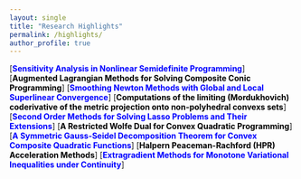 ```yaml
---
layout: single
title: "Research Highlights"
permalink: /highlights/
author_profile: true
---
```


  [**<span style="color:blue">Sensitivity Analysis in Nonlinear Semidefinite Programming</span>**]  [**<span style="color:black">Augmented Lagrangian Methods for Solving Composite Conic Programming</span>**] [**<span style="color:blue">Smoothing Newton Methods with Global and Local Superlinear Convergence</span>**] [**<span style="color:black">Computations of the limiting (Mordukhovich) coderivative of the metric projection onto non-polyhedral convexs sets</span>**] [**<span style="color:blue">Second Order Methods for Solving Lasso Problems and Their Extensions</span>**]
   [**<span style="color:black">A Restricted Wolfe Dual for Convex Quadratic Programming</span>**]   [**<span style="color:blue">A Symmetric Gauss-Seidel Decomposition Theorem for Convex Composite Quadratic Functions</span>**] [**<span style="color:black">Halpern Peaceman-Rachford (HPR) Acceleration Methods</span>**] [**<span style="color:blue">Extragradient Methods for Monotone  Variational Inequalities under Continuity</span>**] 
   

<!-- - **Sensitivity Analysis in Nonlinear Semidefinite Programming**: I have been conducting research on sensitivity analysis in nonlinear semidefinite programming (SDP) for over 25 years. My journey began in 1999 with Professor Jie Sun, when we established the [strong semismoothness of the metric projector over the SDP cone](../files/SS_02.pdf). By taking advantage of this property, I solved the long-standing open question of [characterizing Robinson's strong regularity of nonlinear SDP problems](../files/MOR_NLSDP.pdf). Consequently,  [Robinson's strong regularity for linear SDP is proven to be true if and only if the primal nondegeneracy and the dual nondegeneracy hold simutaneously](../files/CONSTRAINT%20NONDEGENERACYSDP2008.pdf). Meanwhile, by using the strong semismoothness  of the metric projector over the SDP cone, together with Professor [Houduo Qi](https://www.polyu.edu.hk/ama/profile/hdqi/hdqi.html), we designed a highly efficient quadratically convergent semismooth Newton method for computing the nearest correlation matrix problem   in [“A quadratically convergent Newton method for computing the nearest correlation matrix”](../files/A%20QUADRATICALLY%20CONVERGENT%20NEWTON%20METHOD%20FOR_published.pdf)   (the problem comes from finance and the "NCM" term was initially introduced by late Professor [Nick Higham](https://www.siam.org/publications/siam-news/articles/remembering-nick-higham-1961-2024/)). 
The next milestone is the [characterization of the robust isolated calmness for a class of conic programming problems](../files/RobustCalm.pdf). This line of inquiry culminated in achieving a long-standing goal: demonstrating that the [Aubin property is equivalent to Robinson’s strong regularity at a local optimal solution for nonlinear SDP](../files/s10107-025-02231-2_published.pdf). What follows is [a brief overview of my research in this area](../files/NLSDP_Aubin_Sensitivity.pdf).



- **Augmented Lagrangian Methods for Solving Composite Conic Programming**:  The paper by [[Xinyuan Zhao](https://scholar.google.com/citations?user=nFG8lEYAAAAJ&hl=en), Defeng Sun, and [Kim Chuan Toh](https://blog.nus.edu.sg/mattohkc/), titled ["A Newton-CG augmented Lagrangian method for semidefinite programming"](../files/NewtonCGAugLag.pdf), published in  SIAM Journal on Optimization 20 (2010), pp. 1737--1765],  initiated the research on using the semismooth Newton-CG augmented Lagrangian method (ALM) for solving semidefinite programming (SDP). <a href="../files/SDPNAL+v1.0.zip" download>SDPNAL+</a> is a MATLAB software for solving large scale SDP with bound constraints ([click here for an introduction on how to use the package](https://blog.nus.edu.sg/mattohkc/softwares/sdpnalplus/)). This software was awarded [the triennial  triennial [Beale–Orchard-Hays Prize](https://www.mathopt.org/?nav=boh) for Excellence in Computational Mathematical Programming by the [Mathematical Optimization Society](https://www.mathopt.org/) at Bordeaux, France, July 2-6, 2018. See [Picture 1](../files/beale-orchard_hays-award2018.jpg), [Picture 2](../files/Ceremony_BOH.jpeg), and [Picture 3](../files/BOH_MedalSunDF.jpeg).]   For detailed information about the software, please refer to the papers by [Defeng Sun, [Kim Chuan Toh](https://blog.nus.edu.sg/mattohkc/), [Yancheng Yuan](https://www.polyu.edu.hk/ama/people/academic-staff/dr-yuan-yancheng/?sc_lang=en), and [Xinyuan Zhao](https://scholar.google.com/citations?user=nFG8lEYAAAAJ&hl=en), titled ["SDPNAL+: A Matlab software for semidefinite programming with bound constraints (version 1.0)"](../files/SDPNALplus-OMS-revision-2.pdf),  published in Optimization Methods and Software 35 (2020) 87–115] and by [Liuqin Yang, Defeng Sun, and [Kim Chuan Toh](https://blog.nus.edu.sg/mattohkc/), titled  ["SDPNAL+: a majorized semismooth Newton-CG augmented Lagrangian method for semidefinite programming with nonnegative constraints"](../files/SDPNAL+.pdf), published in Mathematical Programming Computation 7 (2015), pp. 331-366.] For extensions to convex quadratic SDP, see the work by  [[Xudong Li](https://www.lixudong.info/), Defeng Sun, and [Kim Chuan Toh](https://blog.nus.edu.sg/mattohkc/), titled  ["QSDPNAL: A two-phase augmented Lagrangian method for convex quadratic semidefinite programming"](https://www.polyu.edu.hk/ama/profile/dfsun/Li_et_al-2018-Mathematical_Programming_Computation.pdf), published in  Mathematical Programming Computation 10 (2018) 703--743.] In the paper by [[Ying Cui](https://sites.google.com/site/optyingcui/), Defeng Sun, and [Kim Chuan Toh](https://blog.nus.edu.sg/mattohkc/), titled [“On the R-superlinear convergence of  the KKT residuals generated by the augmented Lagrangian method for  convex  composite conic programming”](../files/Cui2019_Article_OnTheR-superlinearConvergenceO.pdf), published in [Mathematical Programming](https://link.springer.com/journal/10107) 178 (2019) 381—415], we provide a fairly comprehensive treatment of the theoretical convergence rates as well as practical implementations of the ALM for solving linear SDP and convex quadratic SDP.





- **Smoothing Newton Methods with Global and Local Superlinear Convergence**: In a series of papers—specifically, [Xiaojun Chen](https://www.polyu.edu.hk/ama/staff/xjchen/ChenXJ.htm), Liqun Qi and Defeng Sun, “[**Global and superlinear convergence of the smoothing Newton method and its application to general box constrained variational inequalities**](../files/CQS_98.pdf)", Mathematics of Computation, 67 (1998), pp. 519-540,  Liqun Qi, Defeng Sun and Guanglu Zhou, “[**A new look at smoothing Newton methods for nonlinear complementarity problems and box constrained variational inequalities**](../files/QSZ_00.pdf)", Mathematical Programming, 87 (2000), 1–35, and Defeng Sun, “[**A regularization Newton method for solving nonlinear complementarity problems**](../files/AMO_99.pdf)", Applied Mathematics and Optimization, 40 (1999), 315-339—we have developed globally convergent smoothing Newton methods that achieve local superlinear (or quadratic) convergence for solving semismooth equations under mild conditions. These methods extend the classical Newton methods for smooth equations to a broader class of problems. 

- **Computations of the limiting (Mordukhovich) coderivative of the metric projection onto non-polyhedral convexs sets**: The limiting (Mordukhovich) coderivative of the metric projection onto a 
convex set  S has played a central role in variational analysis, particularly in the study of the Aubin property. However, for non-polyhedral sets S, it was not known whether explicit formulas for these coderivatives could be computed. This situation began to change in 2008, when, together with Professor [Jiri Outrata](https://staff.utia.cas.cz/outrata/),  we successfully derived explicit coderivative formulas for the metric projection onto the second-order cone. Our results were published in    [Jiri Outrata](https://staff.utia.cas.cz/outrata/) and Defeng Sun, [“On the coderivative of the projection operator onto the second order cone”](../files/CoderivativeOfTheProjectSOC.pdf), [**Set-Valued Analysis**](https://link.springer.com/book/10.1007/978-0-8176-4848-0) 16 (2008) 999--1014. These coderivative formulas have since found important applications. For instance, in 2025, [Liang Chen](https://grzy.hnu.edu.cn/site/index/chenliang3), Ruoning Chen, Defeng Sun, and Junyuan Zhu used them in their paper, “[Aubin property and strong regularity are equivalent for nonlinear second-order cone programming](../files/Aubin_SIOPT.pdf)”, published in [**SIAM Journal on Optimization**](https://www.siam.org/publications/siam-journals/siam-journal-on-optimization/) 35:2 (2025) 712--738.   In this work, they established the equivalence between the Aubin property and Robinson's strong regularity for nonlinear second-order cone programming.  [See the Flowchart of the Proof](../files/SOCP_Aubin_StrongRegularity_ProofChart.pdf). Further progress was made in 2014, when [Chao Ding](https://www.dingchao.info/), Defeng Sun, and [Jane Ye](http://www.math.uvic.ca/faculty/janeye/) derived explicit formulas for the metric projection onto the cone of symmetric and positive semidefinite matrices—an important non-polyhedral cone in semidefinite programming. Their results appeared in   [“First order optimality conditions for mathematical programs with semidefinite cone complementarity constraints”](../files/FO_SDPMPCC.pdf),  [**Mathematical Programming**](https://link.springer.com/journal/10107) 147 (2014) 539-579.  


- **Second Order Methods for Solving Lasso Problems and Their Extensions**: In statistics and machine learning, lasso (least absolute shrinkage and selection operator; also Lasso, LASSO or L1 regularization), a term coined by Professor 
[Robert Tibshirani](https://en.wikipedia.org/wiki/Robert_Tibshirani) in 1996,  [is a regression analysis method that performs both variable selection and regularization in order to enhance the prediction accuracy and interpretability of the resulting statistical model](https://en.wikipedia.org/wiki/Lasso_(statistics)).  Most of the popular existing packages for solving lasso problems  are  based on first-order methods such as the block coordinate descent methods and proximal gradient methods.  In order to get fast convergent algorithms with accurate solutions,   from 2018 we started to  develop second-order based semismooth Newton methods  for solving  lasso problems and their extensions. See [Xudong Li](https://www.lixudong.info/), Defeng Sun, and [Kim Chuan Toh](https://blog.nus.edu.sg/mattohkc/), [“A highly efficient semismooth Newton augmented Lagrangian method for solving Lasso problems’’](../files/LassoNalPublished2018.pdf), [**SIAM Journal on Optimization**](https://www.siam.org/publications/siam-journals/siam-journal-on-optimization/) 28 (2018) 433--458. [This paper brought Xudong Li the [**Best Paper Prize for Young Researchers in Continuous Optimization**](../files/Certificate_Xudong.JPG) announced in the [ICCOPT 2019](https://iccopt2019.berlin/) held in Berlin, August 3-8, 2019. This is the only prize given in the flagship international conference on continuous optimization held every three years]; [Xudong Li](https://www.lixudong.info/), Defeng Sun, and [Kim Chuan Toh](https://blog.nus.edu.sg/mattohkc/),  [“On efficiently solving the subproblems of a level-set method for fused lasso problems”](../files/FusedLassoSIOPT2018.pdf), [**SIAM Journal on Optimization**](https://www.siam.org/publications/siam-journals/siam-journal-on-optimization/) 28 (2018) 1842--1862; [Yancheng Yuan](https://www.polyu.edu.hk/ama/people/academic-staff/dr-yuan-yancheng/?sc_lang=en), Defeng Sun, and [Kim Chuan Toh](https://blog.nus.edu.sg/mattohkc/),  [“An efficient semismooth Newton based algorithm for convex clustering”](../files/convex_clustering_final.pdf), [**Proceedings of the 35-th International Conference on Machine Learning (ICML)**](https://proceedings.mlr.press/v80/), Stockholm, Sweden, PMLR 80, 2018; [Meixia Lin](https://www.sutd.edu.sg/profile/lin-meixia/), [Yong-Jin Liu](https://scholar.google.com/citations?user=VB1GZgYAAAAJ&hl=en), Defeng Sun, and [Kim Chuan Toh](https://blog.nus.edu.sg/mattohkc/),  [“Efficient sparse semismooth Newton methods for the clustered lasso problem”](../files/CLUSTERED%20LASSO%20PROBLEM2019_published.pdf), [**SIAM Journal on Optimization**](https://www.siam.org/publications/siam-journals/siam-journal-on-optimization/) 29 (2019) 2026--2052; [Ziyan Luo](https://www.researchgate.net/profile/Ziyan-Luo), Defeng Sun, [Kim Chuan Toh](https://blog.nus.edu.sg/mattohkc/),  and Naihua Xiu, [“Solving the OSCAR and SLOPE models using a semismooth Newton-based augmented Lagrangian method”](../files/Final18-172.pdf),  [**Journal of Machine Learning Research**](https://www.jmlr.org/) 20(106):1--25, 2019; [Yangjing Zhang](https://scholar.google.com/citations?user=hT458AIAAAAJ&hl=en), [Ning Zhang](https://scholar.google.com/citations?user=DLVaIZgAAAAJ&hl=en), Defeng Sun, and [Kim Chuan Toh](https://blog.nus.edu.sg/mattohkc/), [“An efficient Hessian based algorithm for solving large-scale sparse group Lasso problems”](../files/Zhang2020_Article_AnEfficientHessianBasedAlgorit.pdf),   [**Mathematical Programming**](https://link.springer.com/journal/10107) 179 (2020) 223--263; [Yangjing Zhang](https://scholar.google.com/citations?user=hT458AIAAAAJ&hl=en), [Ning Zhang](https://scholar.google.com/citations?user=DLVaIZgAAAAJ&hl=en), Defeng Sun, and [Kim Chuan Toh](https://blog.nus.edu.sg/mattohkc/), [“A proximal point dual Newton algorithm for solving group graphical Lasso problems”](../files/Published_19m1267830.pdf), [**SIAM Journal on Optimization**](https://www.siam.org/publications/siam-journals/siam-journal-on-optimization/) 30 (2020) 2197--2220; Peipei Tang, Chengjing Wang, Defeng Sun, and [Kim Chuan Toh](https://blog.nus.edu.sg/mattohkc/),  [“A sparse semismooth Newton based proximal majorization-minimization algorithm for nonconvex square-root-loss regression problems”](../files/19-247_Published.pdf), [**Journal of Machine Learning Research**](https://www.jmlr.org/) 21(226):1--38, 2020; [Ning Zhang](https://scholar.google.com/citations?user=DLVaIZgAAAAJ&hl=en), [Yangjing Zhang](https://scholar.google.com/citations?user=hT458AIAAAAJ&hl=en),  Defeng Sun, and [Kim Chuan Toh](https://blog.nus.edu.sg/mattohkc/), [“An efficient linearly convergent regularized proximal point algorithm for fused multiple graphical Lasso problems”](../files/SJMDS2021.pdf), [**SIAM Journal on Mathematics of Data Science**](https://epubs.siam.org/journal/sjmdaq) 3:2 (2021) 524--543; Defeng Sun,  [Kim Chuan Toh](https://blog.nus.edu.sg/mattohkc/), and [Yancheng Yuan](https://www.polyu.edu.hk/ama/people/academic-staff/dr-yuan-yancheng/?sc_lang=en),  [“Convex clustering: Model, theoretical guarantee and efficient algorithm”](../files/jmlr18-694.pdf), [**Journal of Machine Learning Research**](https://www.jmlr.org/) 22(9):1−32, 2021; [Yancheng Yuan](https://www.polyu.edu.hk/ama/people/academic-staff/dr-yuan-yancheng/?sc_lang=en), T.-H. Chang, Defeng Sun, and [Kim-Chuan Toh](https://blog.nus.edu.sg/mattohkc/), [“A dimension reduction technique for structured sparse optimization problems with application to convex clustering”](../files/21m1441080%20(1).pdf), [**SIAM Journal on Optimization**](https://www.siam.org/publications/siam-journals/siam-journal-on-optimization/) 32 (2022) 2294--2318;  Qian Li, [Binyan Jiang](https://www.polyu.edu.hk/ama/people/academic-staff/dr-jiang-binyan/?sc_lang=en), and Defeng Sun, [“MARS: a second-order reduction algorithm for high-dimensional sparse precision matrices estimation”](https://www.jmlr.org/papers/volume24/21-0699/21-0699.pdf), [**Journal of Machine Learning Research**](https://www.jmlr.org/) 24 (134):1−44, 2023; [Meixia Lin](https://www.sutd.edu.sg/profile/lin-meixia/), [Yancheng Yuan](https://www.polyu.edu.hk/ama/people/academic-staff/dr-yuan-yancheng/?sc_lang=en), Defeng Sun,  and  [Kim-Chuan Toh](https://blog.nus.edu.sg/mattohkc/),  [“A highly efficient algorithm for solving exclusive Lasso problems”](../files/A%20highly%20efficient%20algorithm%20for%20solving%20exclusive%20lasso%20problems.pdf),  [**Optimization Methods and Software**](https://www.tandfonline.com/journals/goms20) 39: 3 (2024) 489--518; Qian Li, Defeng Sun, and [Yancheng Yuan](https://www.polyu.edu.hk/ama/people/academic-staff/dr-yuan-yancheng/?sc_lang=en), [“An efficient sieving based secant method for sparse optimization problems with least-squares constraints”](../files/Published23m1594443.pdf), [**SIAM Journal on Optimization**](https://www.siam.org/publications/siam-journals/siam-journal-on-optimization/) 34:2 (2024)  2038–-2066; and  [Yancheng Yuan](https://www.polyu.edu.hk/ama/people/academic-staff/dr-yuan-yancheng/?sc_lang=en), [Meixia Lin](https://www.sutd.edu.sg/profile/lin-meixia/), Defeng Sun, and [Kim-Chuan Toh](https://blog.nus.edu.sg/mattohkc/), “[Adaptive sieving: A dimension reduction technique for sparse optimization problems](../files/adaptive_sieving_MPC2025.pdf)”,  [**Mathematical Programming Computation**](https://link.springer.com/journal/12532) (2025), in print. arXiv:2306.17369 (2023; Revised September 2024).



- **A Restricted Wolfe Dual for Convex Quadratic Programming**: It has long been established that [a linear program (LP) has a precise dual form, which is another LP, enabling the derivation of a perfect duality theory](https://en.wikipedia.org/wiki/Dual_linear_program). However, the situation is more complex for convex quadratic programming (QP)  when the Hessian of the quadratic objective function is neither zero nor positive definite. [In 1961, Philip Wolfe introduced a dual form, known as the Wolfe dual problem, for nonlinear programming](https://en.wikipedia.org/wiki/Wolfe_duality). For a convex QP, the Wolfe dual problem is another convex QP whose solution set, if nonempty, is always unbounded unless the Hessian of the quadratic objective function is positive definite. This presents significant challenges in designing efficient algorithms for solving large-scale convex QPs. In 2018, together with [Xudong Li](https://www.lixudong.info/) and [Kim Chuan Toh](https://blog.nus.edu.sg/mattohkc/), we successfully addressed this issue by introducing [a restricted Wolfe dual form for convex composite  QPs](../files/Li_et_al-2018-Mathematical_Programming_Computation.pdf). This restricted Wolfe dual eliminates the ambiguity caused by the rank deficiency of the Hessian of the objective function. It possesses many desirable theoretical properties that resemble those of linear conic programming and facilitates the design of efficient dual-based methods, such as the augmented Lagrangian methods, with guaranteed convergence, for solving convex composite QPs. See "[**my talk slides on the Restricted Wolfe Dual and the Symmetric Gauss-Seidel Decomposition Theorem**](../files/ConQP_June28_2020.pdf)".
 

- **A Symmetric Gauss-Seidel Decomposition Theorem for Convex Composite Quadratic Functions**: In the paper by [Xudong Li](https://www.lixudong.info/), Defeng Sun, and [Kim Chuan Toh](https://blog.nus.edu.sg/mattohkc/), titled [“A block symmetric Gauss-Seidel decomposition theorem for convex composite quadratic programming and its applications”](../files/Li2019_Article_ABlockSymmetricGaussSeidelDeco.pdf), published in [Mathematical Programming](https://link.springer.com/journal/10107) 175 (2019) 395--418, we established a symmetric Gauss-Seidel decomposition theorem. This theorem plays a critical role in the successful design of alternating direction methods of multipliers (ADMMs) for multi-block convex optimization problems. It is particularly effective when combined with the convergence analysis of the semi-proximal ADMMs for solving linearly constrained convex optimization problems, as developed in Appendix B of the paper by [[Maryam Fazel](https://people.ece.uw.edu/fazel_maryam/), [Ting Kei Pong](https://www.polyu.edu.hk/ama/profile/pong/), Defeng Sun, and [Paul Tseng](https://en.wikipedia.org/wiki/Paul_Tseng), titled "Hankel matrix rank minimization with applications to system identification and realization", [Hankel-Matrix-semi-Proximal-ADMM](../files/Hankel-Matrix-Semi-proximal-ADMM.pdf) published in **SIAM Journal on Matrix Analysis and Applications** 34 (2013) 946-977.]  Moreover, this decompsoition theorem was used by [Liang Chen](https://grzy.hnu.edu.cn/site/index/chenliang3), [Xudong Li](https://www.lixudong.info/), Defeng Sun, and [Kim Chuan Toh](https://blog.nus.edu.sg/mattohkc/) to prove   the equivalence of inexact proximal augmented Lagrangian methods  and ADMMs for a class of convex composite programming. Their results were published in [“On the equivalence of inexact proximal ALM and ADMM for a class of convex composite programming”](../files/Chen2021_Article_OnTheEquivalenceOfInexactProxi.pdf), [**Mathematical Programming**](https://link.springer.com/journal/10107) 185 (2021) 111—161 [[Correction to the Proof of Lemma 3.3](../files/Equivalence-Erratum-2022.pdf)].


- **Halpern Peaceman-Rachford (HPR) Acceleration Methods**: See the implementation of the HPR method for solving linear programming [Kaihuang Chen, Defeng Sun, [Yancheng Yuan](https://www.polyu.edu.hk/ama/people/academic-staff/dr-yuan-yancheng/?sc_lang=en), Guojun Zhang, and [Xinyuan Zhao](https://scholar.google.com/citations?user=nFG8lEYAAAAJ&hl=en), “[**HPR-LP: An implementation of an HPR method for solving linear programming**](../files/2408.12179v2.pdf)”, arXiv:2408.12179 (August 2024)]  and the theoretical foundation of the HPR method [Defeng Sun, [Yancheng Yuan](https://www.polyu.edu.hk/ama/people/academic-staff/dr-yuan-yancheng/?sc_lang=en), Guojun Zhang, and [Xinyuan Zhao](https://scholar.google.com/citations?user=nFG8lEYAAAAJ&hl=en), “[Accelerating preconditioned ADMM via degenerate proximal point mappings](../files/24m1650053.pdf)”, [SIAM Journal on Optimization](https://www.siam.org/publications/siam-journals/siam-journal-on-optimization/) 35:2 (2025) 1165–1193]. For solving optimal transport problems, please refer to
[Guojun Zhang, Zhexuan Gu, [Yancheng Yuan](https://www.polyu.edu.hk/ama/people/academic-staff/dr-yuan-yancheng/?sc_lang=en), and Defeng Sun, “[HOT: An Efficient Halpern Accelerating Algorithm for Optimal Transport Problems](../files/HOT-ArXiv-Apr-16-2025.pdf)”, [IEEE Transactions on Pattern Analysis and Machine Intelligence (2025)](https://ieeexplore.ieee.org/xpl/RecentIssue.jsp?punumber=34), in print. arXiv:2408.00598  (August 2024)] and [Guojun Zhang, [Yancheng Yuan](https://www.polyu.edu.hk/ama/people/academic-staff/dr-yuan-yancheng/?sc_lang=en), and Defeng Sun, “[An Efficient HPR Algorithm for the Wasserstein Barycenter Problem with $ O ({Dim (P)}/\varepsilon) $ Computational Complexity](../files/2211.14881v1.pdf)”.  arXiv:2211.14881 (2022).]

- **Extragradient Methods for Monotone  Variational Inequalities under Continuity**: In the paper,  Defeng Sun, “[**Projected extragradient method for finding saddle points of general convex programming**](../files/求一般凸规划鞍点的投影外梯度法.pdf)", Qufu Shifan Daxue Xuebao Ziran Kexue Ban19:4 (1993) 10–17, we designed a Korpelevich-type extragradient method with a rigorous proof under  continuity only. [**See the version translated in English**](../files/PROJECTED_EXTRAGRADIENT_METHOD_FOR_FINDING_SADDLE_POINTS_OF_GENERAL_CONVEX_PROGRAMMING.pdf). For extensions, please refer to 
Defeng Sun, “[**A new step-size skill for solving a class of nonlinear projection equations**](../files/A+NEW+STEP-SIZE+SKILL+FOR+SOLVING+A+CLASS+OF+NONLINEAR+PROJECTIONEQUATIONS%5b1%5d.pdf)”, Journal of Computational Mathematics 13:4 (1995), 357–368 and  Defeng Sun, “[**A class of iterative methods for solving nonlinear projection equations**](../files/Jota1996.pdf)”, Journal of Optimization Theory and Applications, Vol. 91, No.1, 1996, pp. 123–140. -->







<!-- - [Liang Chen](https://grzy.hnu.edu.cn/site/index/chenliang3), Ruoning Chen, Defeng Sun, and [Liping Zhang](https://scholar.google.com/citations?user=y3fz8SMAAAAJ&hl=en), “[Equivalent characterizations of the Aubin property for nonlinear semidefinite programming](https://arxiv.org/pdf/2408.08232)”, [**Mathematical Programming**](https://link.springer.com/journal/10107), in print. arXiv:2408.08232 (August 2024).  [**A Road Map on the Proof**](/files/NLSDP_Aubin_Sensitivity.pdf). -->